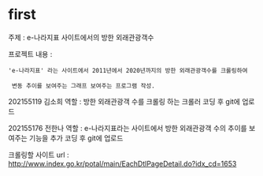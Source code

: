 # first
주제 : e-나라지표 사이트에서의 방한 외래관광객수

프로젝트 내용 :

    'e-나라지표' 라는 사이트에서 2011년에서 2020년까지의 방한 외래관광객수를 크롤링하여

     변동 추이를 보여주는 그래프 보여주는 프로그램 작성.

    

202155119 김소희 역할 : 방한 외래관광객 수를 크롤링 하는 크롤러 코딩 후 git에 업로드

202155176 전한나 역할 : e-나라지표라는 사이트에서 방한 외래관광객 수의 추이를 보여주는 기능을 추가 코딩 후 git에 업로드

                

크롤링할 사이트 url : http://www.index.go.kr/potal/main/EachDtlPageDetail.do?idx_cd=1653